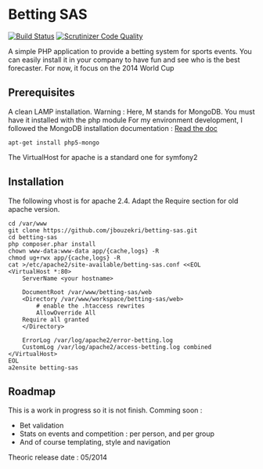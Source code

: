 Betting SAS
===========

[![Build Status](https://travis-ci.org/jbouzekri/betting-sas.png?branch=master)](https://travis-ci.org/jbouzekri/betting-sas)
[![Scrutinizer Code Quality](https://scrutinizer-ci.com/g/jbouzekri/betting-sas/badges/quality-score.png?s=393b326f907abf00bedf30f3c4bc6dac071b3e98)](https://scrutinizer-ci.com/g/jbouzekri/betting-sas/)

A simple PHP application to provide a betting system for sports events.
You can easily install it in your company to have fun and see who is the best forecaster.
For now, it focus on the 2014 World Cup

Prerequisites
-------------

A clean LAMP installation.
Warning : Here, M stands for MongoDB. You must have it installed with the php module
For my environment development, I followed the MongoDB installation documentation : [Read the doc](http://docs.mongodb.org/manual/installation/)

```
apt-get install php5-mongo
```

The VirtualHost for apache is a standard one for symfony2

Installation
------------

The following vhost is for apache 2.4. Adapt the Require section for old apache version.

```shell
cd /var/www
git clone https://github.com/jbouzekri/betting-sas.git
cd betting-sas
php composer.phar install
chown www-data:www-data app/{cache,logs} -R
chmod ug+rwx app/{cache,logs} -R
cat >/etc/apache2/site-available/betting-sas.conf <<EOL
<VirtualHost *:80>
    ServerName <your hostname>

    DocumentRoot /var/www/betting-sas/web
    <Directory /var/www/workspace/betting-sas/web>
        # enable the .htaccess rewrites
        AllowOverride All
	Require all granted
    </Directory>

    ErrorLog /var/log/apache2/error-betting.log
    CustomLog /var/log/apache2/access-betting.log combined
</VirtualHost>
EOL
a2ensite betting-sas
```

Roadmap
-------

This is a work in progress so it is not finish. Comming soon :
* Bet validation
* Stats on events and competition : per person, and per group
* And of course templating, style and navigation

Theoric release date : 05/2014